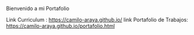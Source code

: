 Bienvenido a mi Portafolio 

Link Curriculum : https://camilo-araya.github.io/
link Portafolio de Trabajos: https://camilo-araya.github.io/portafolio.html